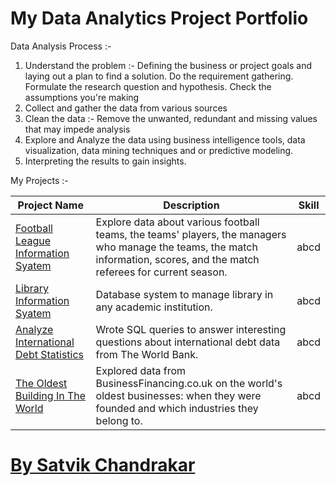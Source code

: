 # My Data Analytics Project Portfolio

Data Analysis Process :- 

1. Understand the problem :- Defining the business or project goals and laying out a plan to find a solution. Do the requirement gathering. Formulate the research question and hypothesis. Check the assumptions you're making
2. Collect and gather the data from various sources
3. Clean the data :- Remove the unwanted, redundant and missing values that may impede analysis
4. Explore and Analyze the data using business intelligence tools, data visualization, data mining techniques and or predictive modeling. 
5. Interpreting the results to gain insights.

My Projects :- 

Project Name  | Description | Skill
------------- | ------------- | -------------
[Football League Information Syatem](https://github.com/Satvik-ai/My-SQL-Portfolio/tree/master/1_Football_league_info_DB)  | Explore data about various football teams, the teams' players, the managers who manage the teams, the match information, scores, and the match referees for current season. | abcd
[Library Information Syatem](https://github.com/Satvik-ai/My-SQL-Portfolio/tree/master/2_Library_info_DB)  | Database system to manage library in any academic institution. | abcd
[Analyze International Debt Statistics](https://github.com/Satvik-ai/My-SQL-Portfolio/tree/master/3_International_debtDB)  | Wrote SQL queries to answer interesting questions about international debt data from The World Bank. | abcd
[The Oldest Building In The World](https://github.com/Satvik-ai/My-SQL-Portfolio/tree/master/4_Oldest_businessDB)  | Explored data from BusinessFinancing.co.uk on the world's oldest businesses: when they were founded and which industries they belong to. | abcd

# [By Satvik Chandrakar](https://www.linkedin.com/in/satvik-chandrakar-4008471ba) 
